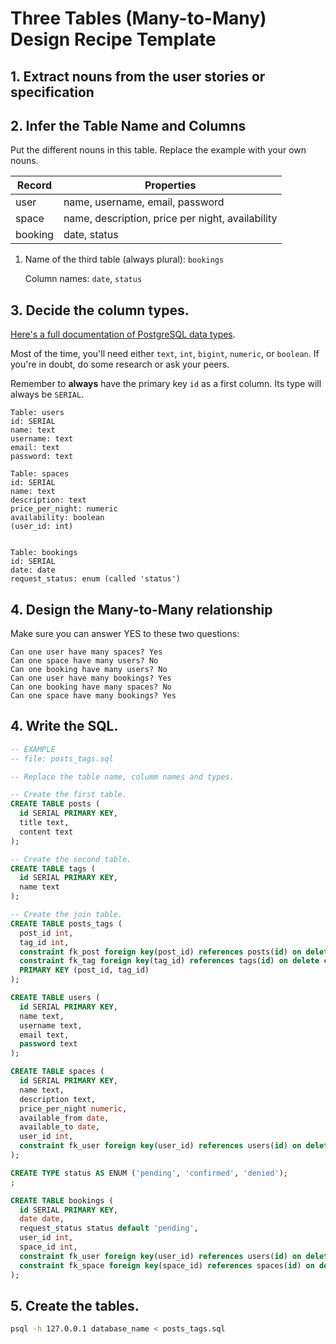 # Three Tables (Many-to-Many) Design Recipe Template

## 1. Extract nouns from the user stories or specification

## 2. Infer the Table Name and Columns

Put the different nouns in this table. Replace the example with your own nouns.

| Record                | Properties          |
| --------------------- | ------------------  |
| user                  | name, username, email, password 
| space                 | name, description, price per night, availability
| booking               | date, status

1. Name of the third table (always plural): `bookings` 

    Column names: `date`, `status`

## 3. Decide the column types.

[Here's a full documentation of PostgreSQL data types](https://www.postgresql.org/docs/current/datatype.html).

Most of the time, you'll need either `text`, `int`, `bigint`, `numeric`, or `boolean`. If you're in doubt, do some research or ask your peers.

Remember to **always** have the primary key `id` as a first column. Its type will always be `SERIAL`.

```
Table: users
id: SERIAL
name: text
username: text
email: text
password: text

Table: spaces
id: SERIAL
name: text
description: text
price_per_night: numeric 
availability: boolean
(user_id: int)


Table: bookings
id: SERIAL 
date: date
request_status: enum (called 'status')
```

## 4. Design the Many-to-Many relationship

Make sure you can answer YES to these two questions:

```
Can one user have many spaces? Yes
Can one space have many users? No
Can one booking have many users? No
Can one user have many bookings? Yes
Can one booking have many spaces? No
Can one space have many bookings? Yes
```

## 4. Write the SQL.

```sql
-- EXAMPLE
-- file: posts_tags.sql

-- Replace the table name, columm names and types.

-- Create the first table.
CREATE TABLE posts (
  id SERIAL PRIMARY KEY,
  title text,
  content text
);

-- Create the second table.
CREATE TABLE tags (
  id SERIAL PRIMARY KEY,
  name text
);

-- Create the join table.
CREATE TABLE posts_tags (
  post_id int,
  tag_id int,
  constraint fk_post foreign key(post_id) references posts(id) on delete cascade,
  constraint fk_tag foreign key(tag_id) references tags(id) on delete cascade,
  PRIMARY KEY (post_id, tag_id)
);

```

```sql
CREATE TABLE users (
  id SERIAL PRIMARY KEY,
  name text,
  username text,
  email text,
  password text
);

CREATE TABLE spaces (
  id SERIAL PRIMARY KEY,
  name text,
  description text,
  price_per_night numeric,
  available_from date,
  available_to date,
  user_id int,
  constraint fk_user foreign key(user_id) references users(id) on delete cascade
);

CREATE TYPE status AS ENUM ('pending', 'confirmed', 'denied');
;

CREATE TABLE bookings (
  id SERIAL PRIMARY KEY,
  date date,
  request_status status default 'pending',
  user_id int,
  space_id int,
  constraint fk_user foreign key(user_id) references users(id) on delete cascade
  constraint fk_space foreign key(space_id) references spaces(id) on delete cascade
);
```

## 5. Create the tables.

```bash
psql -h 127.0.0.1 database_name < posts_tags.sql
```
